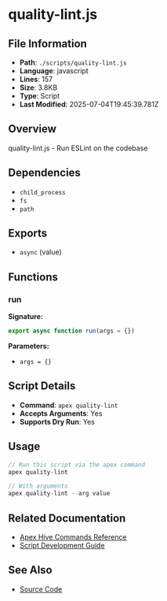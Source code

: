 # quality-lint.js

## File Information

- **Path**: `./scripts/quality-lint.js`
- **Language**: javascript
- **Lines**: 157
- **Size**: 3.8KB
- **Type**: Script
- **Last Modified**: 2025-07-04T19:45:39.781Z

## Overview

quality-lint.js - Run ESLint on the codebase

## Dependencies

- `child_process`
- `fs`
- `path`

## Exports

- `async` (value)

## Functions

### run

**Signature:**
```javascript
export async function run(args = {})
```

**Parameters:**
- `args = {}`

## Script Details

- **Command**: `apex quality-lint`
- **Accepts Arguments**: Yes
- **Supports Dry Run**: Yes

## Usage

```javascript
// Run this script via the apex command
apex quality-lint

// With arguments
apex quality-lint --arg value
```

## Related Documentation

- [Apex Hive Commands Reference](../architecture/reference/commands/)
- [Script Development Guide](../development/scripts/)

## See Also

- [Source Code](./scripts/quality-lint.js)
